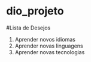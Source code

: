# dio_projeto
#Lista de Desejos

  1. Aprender novos idiomas
  2. Aprender novas linguagens
  3. Aprender novas tecnologias
